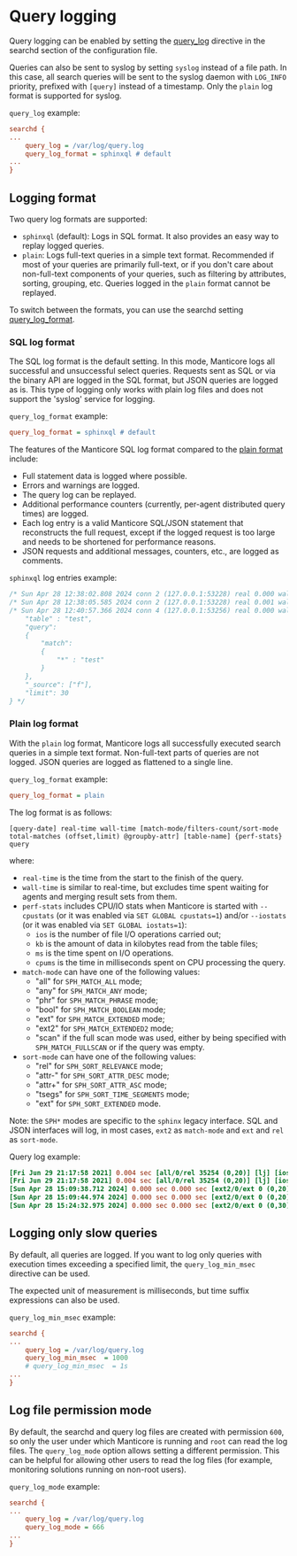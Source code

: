 # Query logging

<!-- example query_logging -->
Query logging can be enabled by setting the [query_log](../Server_settings/Searchd.md#query_log) directive in the searchd section of the configuration file.

Queries can also be sent to syslog by setting `syslog` instead of a file path. In this case, all search queries will be sent to the syslog daemon with `LOG_INFO` priority, prefixed with `[query]` instead of a timestamp. Only the `plain` log format is supported for syslog.

<!-- intro -->
`query_log` example:
<!-- request Config -->
```ini
searchd {
...
    query_log = /var/log/query.log
    query_log_format = sphinxql # default
...
}
```
<!-- end -->


## Logging format

Two query log formats are supported:
* `sphinxql` (default): Logs in SQL format. It also provides an easy way to replay logged queries.
* `plain`: Logs full-text queries in a simple text format. Recommended if most of your queries are primarily full-text, or if you don't care about non-full-text components of your queries, such as filtering by attributes, sorting, grouping, etc. Queries logged in the `plain` format cannot be replayed.

To switch between the formats, you can use the searchd setting [query_log_format](../Server_settings/Searchd.md#query_log_format).

### SQL log format

<!-- example sphixql_log -->
The SQL log format is the default setting. In this mode, Manticore logs all successful and unsuccessful select queries. Requests sent as SQL or via the binary API are logged in the SQL format, but JSON queries are logged as is. This type of logging only works with plain log files and does not support the 'syslog' service for logging.

<!-- intro -->
`query_log_format` example:
<!-- request Config -->
```ini
query_log_format = sphinxql # default
```

<!-- end -->

<!-- example sphixql_log2 -->
The features of the Manticore SQL log format compared to the [plain format](../../Logging/Query_logging.md#Plain-log-format) include:
* Full statement data is logged where possible.
* Errors and warnings are logged.
* The query log can be replayed.
* Additional performance counters (currently, per-agent distributed query times) are logged.
* Each log entry is a valid Manticore SQL/JSON statement that reconstructs the full request, except if the logged request is too large and needs to be shortened for performance reasons.
* JSON requests and additional messages, counters, etc., are logged as comments.

<!-- intro -->
`sphinxql` log entries example:
<!-- request Example -->
```sql
/* Sun Apr 28 12:38:02.808 2024 conn 2 (127.0.0.1:53228) real 0.000 wall 0.000 found 0 */ SELECT * FROM test WHERE MATCH('test') OPTION ranker=proximity;
/* Sun Apr 28 12:38:05.585 2024 conn 2 (127.0.0.1:53228) real 0.001 wall 0.001 found 0 */ SELECT * FROM test WHERE MATCH('test') GROUP BY channel_id OPTION ranker=proximity;
/* Sun Apr 28 12:40:57.366 2024 conn 4 (127.0.0.1:53256) real 0.000 wall 0.000 found 0 */  /*{
    "table" : "test",
    "query":
    {
        "match":
        {
            "*" : "test"
        }
    },
    "_source": ["f"],
    "limit": 30
} */
```
<!-- end -->

### Plain log format

<!-- example plain_log -->
With the `plain` log format, Manticore logs all successfully executed search queries in a simple text format. Non-full-text parts of queries are not logged. JSON queries are logged as flattened to a single line.

<!-- intro -->
`query_log_format` example:
<!-- request Config -->
```ini
query_log_format = plain
```
<!-- end -->

<!-- example plain_log2 -->
The log format is as follows:

```
[query-date] real-time wall-time [match-mode/filters-count/sort-mode total-matches (offset,limit) @groupby-attr] [table-name] {perf-stats} query
```

where:
* `real-time` is the time from the start to the finish of the query.
* `wall-time` is similar to real-time, but excludes time spent waiting for agents and merging result sets from them.
* `perf-stats` includes CPU/IO stats when Manticore is started with `--cpustats` (or it was enabled via `SET GLOBAL cpustats=1`) and/or `--iostats` (or it was enabled via `SET GLOBAL iostats=1`):
  - `ios` is the number of file I/O operations carried out;
  - `kb` is the amount of data in kilobytes read from the table files;
  - `ms` is the time spent on I/O operations.
  - `cpums` is the time in milliseconds spent on CPU processing the query.
* `match-mode` can have one of the following values:
  - "all" for `SPH_MATCH_ALL` mode;
  - "any" for `SPH_MATCH_ANY` mode;
  - "phr" for `SPH_MATCH_PHRASE` mode;
  - "bool" for `SPH_MATCH_BOOLEAN` mode;
  - "ext" for `SPH_MATCH_EXTENDED` mode;
  - "ext2" for `SPH_MATCH_EXTENDED2` mode;
  - "scan" if the full scan mode was used, either by being specified with `SPH_MATCH_FULLSCAN` or if the query was empty.
* `sort-mode` can have one of the following values:
  - "rel" for `SPH_SORT_RELEVANCE` mode;
  - "attr-" for `SPH_SORT_ATTR_DESC` mode;
  - "attr+" for `SPH_SORT_ATTR_ASC` mode;
  - "tsegs" for `SPH_SORT_TIME_SEGMENTS` mode;
  - "ext" for `SPH_SORT_EXTENDED` mode.

Note: the `SPH*` modes are specific to the `sphinx` legacy interface. SQL and JSON interfaces will log, in most cases, `ext2` as `match-mode` and `ext` and `rel` as `sort-mode`.

<!-- intro -->
Query log example:
<!-- request Example -->
```ini
[Fri Jun 29 21:17:58 2021] 0.004 sec [all/0/rel 35254 (0,20)] [lj] [ios=6 kb=111.1 ms=0.5] test
[Fri Jun 29 21:17:58 2021] 0.004 sec [all/0/rel 35254 (0,20)] [lj] [ios=6 kb=111.1 ms=0.5 cpums=0.3] test
[Sun Apr 28 15:09:38.712 2024] 0.000 sec 0.000 sec [ext2/0/ext 0 (0,20)] [test] test
[Sun Apr 28 15:09:44.974 2024] 0.000 sec 0.000 sec [ext2/0/ext 0 (0,20) @channel_id] [test] test
[Sun Apr 28 15:24:32.975 2024] 0.000 sec 0.000 sec [ext2/0/ext 0 (0,30)] [test] {     "table" : "test",     "query":     {         "match":         {             "*" : "test"         }     },     "_source": ["f"],     "limit": 30 }
```

<!-- end -->

## Logging only slow queries

<!-- example query_log_min_msec -->
By default, all queries are logged. If you want to log only queries with execution times exceeding a specified limit, the `query_log_min_msec` directive can be used.

The expected unit of measurement is milliseconds, but time suffix expressions can also be used.

<!-- intro -->
`query_log_min_msec` example:
<!-- request Config -->
```ini
searchd {
...
    query_log = /var/log/query.log
    query_log_min_msec  = 1000
    # query_log_min_msec  = 1s
...
}
```

<!-- end -->

## Log file permission mode

<!-- Example query_log_mode -->
By default, the searchd and query log files are created with permission `600`, so only the user under which Manticore is running and `root` can read the log files. The `query_log_mode` option allows setting a different permission. This can be helpful for allowing other users to read the log files (for example, monitoring solutions running on non-root users).

<!-- intro -->
`query_log_mode` example:
<!-- request Config -->
```ini
searchd {
...
    query_log = /var/log/query.log
    query_log_mode = 666
...
}
```
<!-- end -->
<!-- proofread -->
